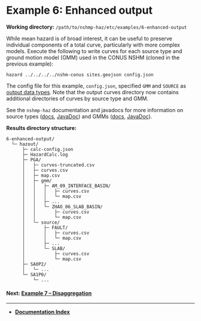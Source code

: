 # Example 6: Enhanced output

__Working directory:__ `/path/to/nshmp-haz/etc/examples/6-enhanced-output`

While mean hazard is of broad interest, it can be useful to preserve individual components of a
total curve, particularly with more complex models. Execute the following to write curves for
each source type and ground motion model (GMM) used in the CONUS NSHM (cloned in the previous
example):

```Shell
hazard ../../../../nshm-conus sites.geojson config.json
```

The config file for this example, `config.json`, specified `GMM` and `SOURCE` as
[output data types][output_types]. Note that the output curves directory now contains additional
directories of curves by source type and GMM.

[output_types]: ../../../docs/pages/Calculation-Configuration.md#calculation-configuration-parameters

See the `nshmp-haz` documentation and javadocs for more information on source types
([docs][source_docs], [JavaDoc][source_javadoc]) and GMMs
([docs][gmm_docs], [JavaDoc][gmm_javadoc]).

[source_docs]: ../../../docs/pages/Source-Types.md
[source_javadoc]: https://earthquake.usgs.gov/nshmp/docs/nshmp-lib/gov/usgs/earthquake/nshmp/model/SourceType.html
[gmm_docs]: ./../../docs/pages/Ground-Motion-Models.md
[gmm_javadoc]: https://earthquake.usgs.gov/nshmp/docs/nshmp-lib/gov/usgs/earthquake/nshmp/gmm/package-summary.html

__Results directory structure:__

```text
6-enhanced-output/
  └─ hazout/
      ├─ calc-config.json
      ├─ HazardCalc.log
      ├─ PGA/
      │   ├─ curves-truncated.csv
      │   ├─ curves.csv
      │   ├─ map.csv
      │   ├─ gmm/
      │   │   ├─ AM_09_INTERFACE_BASIN/
      │   │   │   ├─ curves.csv
      │   │   │   └─ map.csv
      │   │   ├─ ...
      │   │   └─ ZHAO_06_SLAB_BASIN/
      │   │       ├─ curves.csv
      │   │       └─ map.csv
      │   └─ source/
      │       ├─ FAULT/
      │       │   ├─ curves.csv
      │       │   └─ map.csv
      │       ├─ ...
      │       └─ SLAB/
      │           ├─ curves.csv
      │           └─ map.csv
      ├─ SA0P2/
      │   └─ ...
      └─ SA1P0/
          └─ ...
```

<!-- markdownlint-disable MD001 -->
#### Next: [Example 7 – Disaggregation](../7-disaggregation/README.md)

---

* [**Documentation Index**](../../../docs/README.md)
